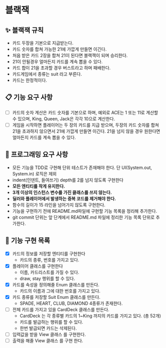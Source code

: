 # 블랙잭

## ✨ 블랙잭 규칙
- 카드 두장을 기본으로 지급받는다.
- 카드 숫자를 합쳐 가능한 21에 가깝게 만들면 이긴다.
- 처음 받은 카드 2장을 합쳐 21이 된다면 블랙잭이 되며 승리한다.
- 21이 안될경우 얼마든지 카드를 계속 뽑을 수 있다.
- 카드 합이 21을 초과할 경우 버스트라고 하며 패배한다.
- 카드게임에서 종류는 suit 라고 부른다.
- 카드는 한정적이다.



## 📋 기능 요구 사항
- [ ] 카드의 숫자 계산은 카드 숫자를 기본으로 하며, 
  예외로 ACE는 1 또는 11로 계산할 수 있으며, King, Queen, Jack은 각각 10으로 계산한다.
- [ ] 게임을 시작하면 플레이어는 두 장의 카드를 지급 받으며, 
  두장의 카드 숫자를 합쳐 21을 초과하지 않으면서 21에 가깝게 만들면 이긴다. 21을 넘지 않을 경우 원한다면 얼마든지 카드를 계속 뽑을 수 있다.

## 🚀 프로그래밍 요구 사항
- 모든 기능을 TDD로 구현해 단위 테스트가 존재해야 한다. 단 UI(System.out, System.in) 로직은 제외
- indent(인덴트, 들여쓰기) depth를 2를 넘지 않도록 구현한다 
- **모든 엔티티를 작게 유지한다.**
- **3개 이상의 인스턴스 변수를 가진 클래스를 쓰지 않는다.**
- **딜러와 플레이어에서 발생하는 중복 코드를 제거해야 한다.**
- 함수의 길이가 15 라인을 넘어가지 않도록 구현한다.
- 기능을 구현하기 전에 README.md파일에 구현할 기능 목록을 정리해 추가한다.
- git commit 단위는 앞 단계에서 README.md 파일에 정리한 기능 목록 단위로 추가한다.


## 📃 기능 구현 목록
- [x] 카드의 정보를 저장할 엔티티를 구현한다
  - 카드의 종류, 번호를 가지고 있다.
- [x] 플레이어 클래스를 구현한다
  - 이름, 카드리스트를 가질 수 있다.
  - draw, stay 행위를 할 수 있다.
- [x] 카드를 속성을 정의해줄 Enum 클래스를 만든다.
  - 카드의 이름과 그에 대한 번호를 가지고 있다.
- [x] 카드 종류를 저장할 Suit Enum 클래스를 만든다.
  - SPADE, HEART, CLUB, DIAMOND 4종류가 존재한다.
- [ ] 전체 카드를 가지고 있을 CardDeck 클래스를 만든다.
  - CardDeck 는 각 종류별 카드의 1~King 까지의 카드를 가지고 있다. (총 52개)
  - 카드를 발급하는 행위를 할 수 있다.
  - 한번 발급되면 카드는 삭제된다.
- [ ] 입력값을 받을 View 클래스 를 구현한다.
- [ ] 출력을 해줄 View 클래스 를 구현 한다.